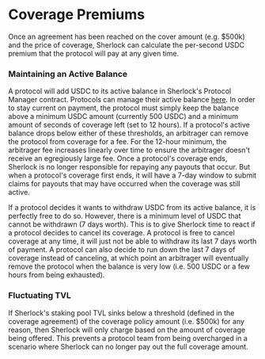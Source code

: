# Coverage Premiums

Once an agreement has been reached on the cover amount (e.g. $500k) and the price of coverage, Sherlock can calculate the per-second USDC premium that the protocol will pay at any given time.&#x20;

### Maintaining an Active Balance

A protocol will add USDC to its active balance in Sherlock's Protocol Manager contract. Protocols can manage their active balance [here](https://app.sherlock.xyz/protocols/balance). In order to stay current on payment, the protocol must simply keep the balance above a minimum USDC amount (currently 500 USDC) and a minimum amount of seconds of coverage left (set to 12 hours). If a protocol's active balance drops below either of these thresholds, an arbitrager can remove the protocol from coverage for a fee. For the 12-hour minimum, the arbitrager fee increases linearly over time to ensure the arbitrager doesn't receive an egregiously large fee. Once a protocol's coverage ends, Sherlock is no longer responsible for repaying any payouts that occur. But when a protocol's coverage first ends, it will have a 7-day window to submit claims for payouts that may have occurred when the coverage was still active.

If a protocol decides it wants to withdraw USDC from its active balance, it is perfectly free to do so. However, there is a minimum level of USDC that cannot be withdrawn (7 days worth). This is to give Sherlock time to react if a protocol decides to cancel its coverage. A protocol is free to cancel coverage at any time, it will just not be able to withdraw its last 7 days worth of payment. A protocol can also decide to run down the last 7 days of coverage instead of canceling, at which point an arbitrager will eventually remove the protocol when the balance is very low (i.e. 500 USDC or a few hours from being exhausted).

### Fluctuating TVL

If Sherlock's staking pool TVL sinks below a threshold (defined in the coverage agreement) of the coverage policy amount (i.e. $500k) for any reason, then Sherlock will only charge based on the amount of coverage being offered. This prevents a protocol team from being overcharged in a scenario where Sherlock can no longer pay out the full coverage amount.&#x20;
